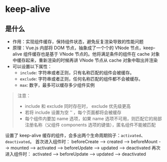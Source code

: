 # keep-alive

## 是什么

- 作用：实现组件缓存，保持组件状态，避免反复渲染导致的性能问题
- 原理：Vue.js 内部将 DOM 节点，抽象成了一个个的 VNode 节点，keep-alive 组件缓存也是基于 VNode 节点的。他将满足条件的组件在 cache 对象中缓存起来，重新渲染的时候再讲 VNode 节点从 cache 对象中取出并渲染
- 可以设置以下属性：
  - `include`: 字符串或者正则，只有名称匹配的组件会被缓存。
  - `exclude`: 字符串或者正则，任何名称匹配的组件都不会被缓存。
  - `max`: 数字，最多可以缓存多少组件实例

> 注意：
>
> - include 和 exclude 同时存在时， exclude 优先级更高
> - 若将 include 设置为空 ’‘ ，每个页面都将会被缓存
> - 每个组件内要加 name 选项，如果 name 选项不可用，则匹配它的局部注册名称（父组件 components 选项的键值），匿名组件不能被匹配

设置了 keep-alive 缓存的组件，会多出两个生命周期钩子：`activated`、`deactivated`。
首次进入组件时：
beforeCreate --> created --> beforeMount --> mounted --> activated --> beforeUpdate --> updated --> deactivated
再次进入组件时：
activated --> beforeUpdate --> updated --> deactivated
